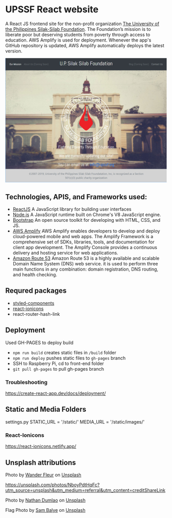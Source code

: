# UPSSF React website
A React JS frontend site for the non-profit organization [The University of the Philippines Silak-Silab Foundation](https://upssf.org). The Foundation’s mission is to liberate poor but deserving students from poverty through access to education. AWS Amplify is used for deployment. Whenever the app's GitHub repository is updated, AWS Amplify automatically deploys the latest version.

![Home Page](./readme-homepage.jpg)

## Technologies, APIS, and Frameworks used:
* [ReactJS](https://reactjs.org/) A JavaScript library for building user interfaces
* [Node.js](https://nodejs.org/en/) A JavaScript runtime built on Chrome's V8 JavaScript engine.
* [Bootstrap](https://getbootstrap.com/) An open source toolkit for developing with HTML, CSS, and JS. 
* [AWS Amplify](https://docs.aws.amazon.com/amplify/latest/userguide/getting-started.html) AWS Amplify enables developers to develop and deploy cloud-powered mobile and web apps. The Amplify Framework is a comprehensive set of SDKs, libraries, tools, and documentation for client app development. The Amplify Console provides a continuous delivery and hosting service for web applications.
* [Amazon Route 53](https://docs.aws.amazon.com/Route53/latest/DeveloperGuide/Welcome.html) Amazon Route 53 is a highly available and scalable Domain Name System (DNS) web service. it is used to perform three main functions in any combination: domain registration, DNS routing, and health checking.

## Requred packages
* [styled-components](https://www.npmjs.com/package/styled-components)
* [react-ionicons](https://www.npmjs.com/package/react-ionicons)
* react-router-hash-link

## Deployment
Used GH-PAGES to deploy build
* `npm run build` creates static files in `/build` folder
* `npm run deploy` pushes static files to `gh-pages` branch
* SSH to Raspberry Pi, cd to front-end folder
* `git pull gh-pages` to pull gh-pages branch

### Troubleshooting
https://create-react-app.dev/docs/deployment/

## Static and Media Folders
settings.py
STATIC_URL = '/static/'
MEDIA_URL = '/static/images/'

### React-Ionicons
https://react-ionicons.netlify.app/

## Unsplash attributions
Photo by <a href="https://unsplash.com/@wanderfleur?utm_source=unsplash&utm_medium=referral&utm_content=creditCopyText">Wander Fleur</a> on <a href="https://unsplash.com/s/photos/university-of-the-philippines?utm_source=unsplash&utm_medium=referral&utm_content=creditCopyText">Unsplash</a>

https://unsplash.com/photos/NboyPdtHqFc?utm_source=unsplash&utm_medium=referral&utm_content=creditShareLink

Photo by <a href="https://unsplash.com/@nate_dumlao?utm_source=unsplash&utm_medium=referral&utm_content=creditCopyText">Nathan Dumlao</a> on <a href="https://unsplash.com/s/photos/philippines-education?utm_source=unsplash&utm_medium=referral&utm_content=creditCopyText">Unsplash</a>
  

Flag
Photo by <a href="https://unsplash.com/@sambalye?utm_source=unsplash&utm_medium=referral&utm_content=creditCopyText">Sam Balye</a> on <a href="https://unsplash.com/s/photos/philippines?utm_source=unsplash&utm_medium=referral&utm_content=creditCopyText">Unsplash</a>
  